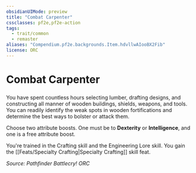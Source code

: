 ```yaml
---
obsidianUIMode: preview
title: "Combat Carpenter"
cssclasses: pf2e,pf2e-action
tags:
  - trait/common
  - remaster
aliases: "Compendium.pf2e.backgrounds.Item.hdvllwAIooBX2Fib"
license: ORC
---
```

# Combat Carpenter

### 






You have spent countless hours selecting lumber, drafting designs, and constructing all manner of wooden buildings, shields, weapons, and tools. You can readily identify the weak spots in wooden fortifications and determine the best ways to bolster or attack them.

Choose two attribute boosts. One must be to **Dexterity** or **Intelligence**, and one is a free attribute boost.

You're trained in the Crafting skill and the Engineering Lore skill. You gain the [[Feats/Specialty Crafting|Specialty Crafting]] skill feat.

*Source: Pathfinder Battlecry!*
*ORC*